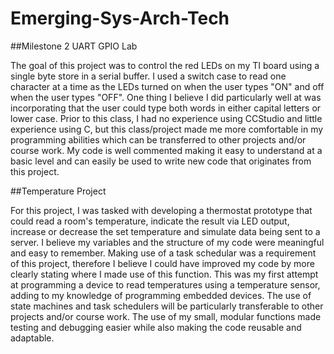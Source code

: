 # Emerging-Sys-Arch-Tech

##Milestone 2 UART GPIO Lab 

The goal of this project was to control the red LEDs on my TI board using a single byte store in a serial buffer. I used a switch case to read one character at a time as the LEDs turned on when the user types "ON" and off when the user types "OFF". One thing I believe I did particularly well at was incorporating that the user could type both words in either capital letters or lower case. Prior to this class, I had no experience using CCStudio and little experience using C, but this class/project made me more comfortable in my programming abilities which can be transferred to other projects and/or course work. My code is well commented making it easy to understand at a basic level and can easily be used to write new code that originates from this project. 

  

##Temperature Project 

For this project, I was tasked with developing a thermostat prototype that could read a room's temperature, indicate the result via LED output, increase or decrease the set temperature and simulate data being sent to a server. I believe my variables and the structure of my code were meaningful and easy to remember. Making use of a task schedular was a requirement of this project, therefore I believe I could have improved my code by more clearly stating where I made use of this function. This was my first attempt at programming a device to read temperatures using a temperature sensor, adding to my knowledge of programming embedded devices. The use of state machines and task schedulers will be particularly transferable to other projects and/or course work. The use of my small, modular functions made testing and debugging easier while also making the code reusable and adaptable. 
